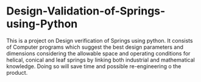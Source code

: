 # Design-Validation-of-Springs-using-Python
This is a project on Design verification of Springs using python.
It consists of Computer programs which suggest the best
design parameters and dimensions considering the allowable space and 
operating conditions for helical, conical and leaf springs by linking
both industrial and mathematical knowledge. Doing so will save time and possible re-engineering o the product.
